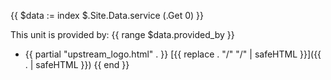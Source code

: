 {{ $data := index $.Site.Data.service (.Get 0) }}

This unit is provided by:
{{ range $data.provided_by }}
  * {{ partial "upstream_logo.html" . }} [{{ replace . "/" "/<wbr>" | safeHTML }}]({{ . | safeHTML }})
{{ end }}
